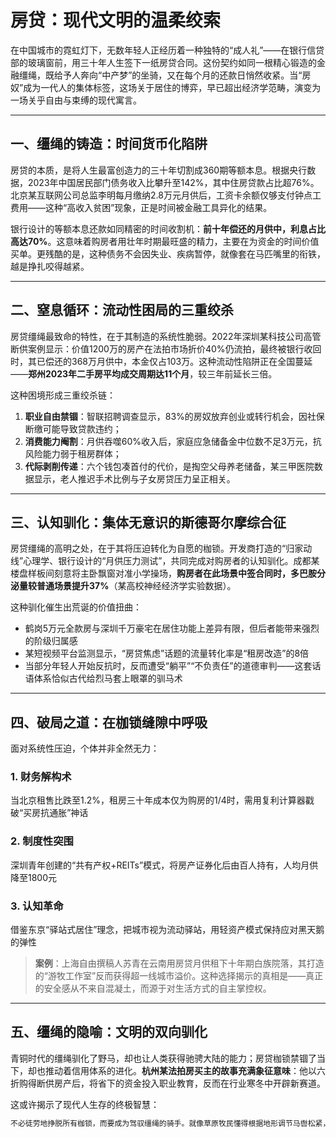 # 房贷：现代文明的温柔绞索

在中国城市的霓虹灯下，无数年轻人正经历着一种独特的“成人礼”——在银行信贷部的玻璃窗前，用三十年人生签下一纸房贷合同。这份契约如同一根精心锻造的金融缰绳，既给予人奔向“中产梦”的坐骑，又在每个月的还款日悄然收紧。当“房奴”成为一代人的集体标签，这场关于居住的博弈，早已超出经济学范畴，演变为一场关乎自由与束缚的现代寓言。

---

## 一、缰绳的铸造：时间货币化陷阱
房贷的本质，是将人生最富创造力的三十年切割成360期等额本息。根据央行数据，2023年中国居民部门债务收入比攀升至142%，其中住房贷款占比超76%。北京某互联网公司总监李明每月缴纳2.8万元月供后，工资卡余额仅够支付钟点工费用——这种“高收入贫困”现象，正是时间被金融工具异化的结果。

银行设计的等额本息还款如同精密的时间收割机：**前十年偿还的月供中，利息占比高达70%**。这意味着购房者用壮年时期最旺盛的精力，主要在为资金的时间价值买单。更残酷的是，这种债务不会因失业、疾病暂停，就像套在马匹嘴里的衔铁，越是挣扎咬得越紧。

---

## 二、窒息循环：流动性困局的三重绞杀
房贷缰绳最致命的特性，在于其制造的系统性脆弱。2022年深圳某科技公司高管断供案例显示：价值1200万的房产在法拍市场折价40%仍流拍，最终被银行收回时，其已偿还的368万月供中，本金仅占103万。这种流动性陷阱正在全国蔓延——**郑州2023年二手房平均成交周期达11个月**，较三年前延长三倍。

这种困境形成三重绞杀链：
1. **职业自由禁锢**：智联招聘调查显示，83%的房奴放弃创业或转行机会，因社保断缴可能导致贷款违约；
2. **消费能力阉割**：月供吞噬60%收入后，家庭应急储备金中位数不足3万元，抗风险能力弱于租房群体；
3. **代际剥削传递**：六个钱包凑首付的代价，是掏空父母养老储备，某三甲医院数据显示，老人推迟手术比例与子女房贷压力呈正相关。

---

## 三、认知驯化：集体无意识的斯德哥尔摩综合征
房贷缰绳的高明之处，在于其将压迫转化为自愿的枷锁。开发商打造的“归家动线”心理学、银行设计的“月供压力测试”，共同完成对购房者的认知驯化。成都某楼盘样板间刻意将主卧飘窗对准小学操场，**购房者在此场景中签合同时，多巴胺分泌量较普通场景提升37%**（某高校神经经济学实验数据）。

这种驯化催生出荒诞的价值扭曲：
- 鹤岗5万元全款房与深圳千万豪宅在居住功能上差异有限，但后者能带来强烈的阶级归属感
- 某短视频平台监测显示，“房贷焦虑”话题的流量转化率是“租房改造”的8倍
- 当部分年轻人开始反抗时，反而遭受“躺平”“不负责任”的道德审判——这套话语体系恰似古代给烈马套上眼罩的驯马术

---

## 四、破局之道：在枷锁缝隙中呼吸
面对系统性压迫，个体并非全然无力：

### 1. 财务解构术
当北京租售比跌至1.2%，租房三十年成本仅为购房的1/4时，需用复利计算器戳破“买房抗通胀”神话

### 2. 制度性突围
深圳青年创建的“共有产权+REITs”模式，将房产证券化后由百人持有，人均月供降至1800元

### 3. 认知革命
借鉴东京“驿站式居住”理念，把城市视为流动驿站，用轻资产模式保持应对黑天鹅的弹性

> **案例**：上海自由撰稿人苏青在云南用房贷月供租下十年期白族院落，其打造的“游牧工作室”反而获得超一线城市溢价。这种选择揭示的真相是——真正的安全感从不来自混凝土，而源于对生活方式的自主掌控权。

---

## 五、缰绳的隐喻：文明的双向驯化
青铜时代的缰绳驯化了野马，却也让人类获得驰骋大陆的能力；房贷枷锁禁锢了当下，却也推动着信用体系的进化。**杭州某法拍房买主的故事充满象征意味**：他以六折购得断供房产后，将省下的资金投入职业教育，反而在行业寒冬中开辟新赛道。

这或许揭示了现代人生存的终极智慧：
```markdown
不必徒劳地挣脱所有枷锁，而要成为驾驭缰绳的骑手。就像草原牧民懂得根据地形调节马辔松紧，都市人亦需在债务与自由、稳定与风险之间寻找动态平衡。那些在贷款合同上签字的年轻人，既是被驯化的“房奴”，也可能成为重构游戏规则的“驯兽师”——毕竟，人类文明史上最伟大的飞跃，往往始于对枷锁的创造性利用。